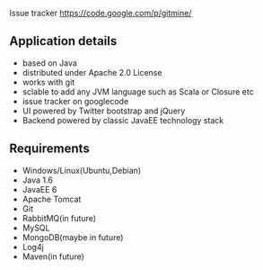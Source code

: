 Issue tracker https://code.google.com/p/gitmine/

## Application details

* based on Java
* distributed under Apache 2.0 License
* works with git
* sclable to add any JVM language such as Scala or Closure etc
* issue tracker on googlecode
* UI powered by Twitter bootstrap and jQuery
* Backend powered by classic JavaEE technology stack

## Requirements

* Windows/Linux(Ubuntu,Debian)
* Java 1.6
* JavaEE 6
* Apache Tomcat
* Git
* RabbitMQ(in future)
* MySQL
* MongoDB(maybe in future)
* Log4j
* Maven(in future)
